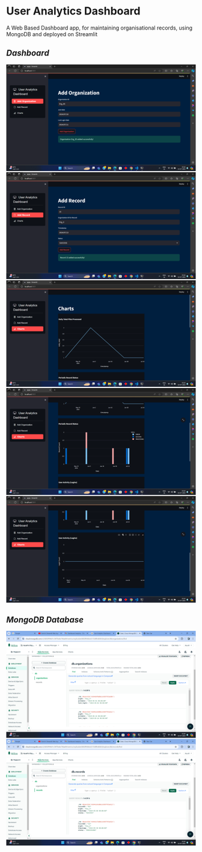 # User Analytics Dashboard

A Web Based Dashboard app, for maintaining organisational records, using MongoDB and deployed on Streamlit


## *Dashboard*
<img src='Screenshot (609).png'>
<img src='Screenshot (610).png'>
<img src='Screenshot (611).png'>
<img src='Screenshot (612).png'>
<img src='Screenshot (613).png'>


## *MongoDB Database*
<img src='Screenshot (614).png'>
<img src='Screenshot (615).png'>

